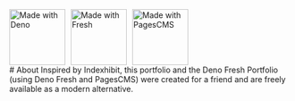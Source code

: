 <div style="display: flex; align-items: center; gap: 10px;">
  <a href="https://deno.com">
    <img src="https://img.shields.io/badge/deno-4f8b8b?style=flat&logo=deno&logoColor=white" alt="Made with Deno" width="100">
  </a>
  <a href="https://fresh.deno.dev">
    <img src="https://img.shields.io/badge/fresh-00bcd4?style=flat&logo=fresh&logoColor=white" alt="Made with Fresh" width="100">
  </a>
  <a href="https://pagescms.org">
    <img src="https://img.shields.io/badge/pagescms-00bcd4?style=flat&logo=pagescms&logoColor=white" alt="Made with PagesCMS" width="100">
  </a>
</div>
# About
Inspired by Indexhibit, this portfolio and the Deno Fresh Portfolio (using Deno Fresh and PagesCMS) were created for a friend and are freely available as a modern alternative.
